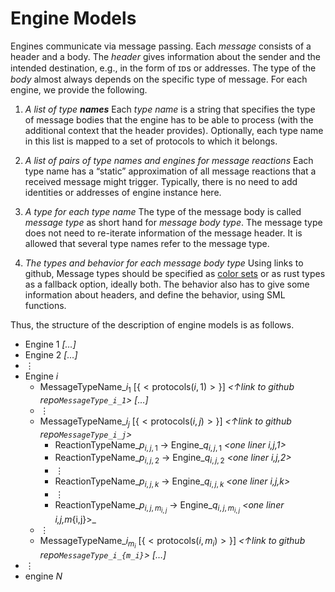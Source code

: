 # Engine Models

Engines communicate via message passing.
Each _message_ consists of a header and a body.
The _header_ gives information about the sender and the intended destination,
e.g., in the form of ɪᴅs or addresses.
The type of the _body_ almost always depends on the specific type of message.
For each engine,
we provide the following.

1. _A list of type **names**_
   Each _type name_ is a string that specifies
   the type of message bodies that the engine has to be able to process
   (with the additional context that the header provides). <!--
   Type names are also used for naming the places in the Petri net model.
   -->
   Optionally,
   each type name in this list is mapped to a set of protocols to which it belongs.
2. _A list of pairs of type names and engines for message reactions_
   Each type name has a “static” approximation of all message reactions
   that a received message might trigger.
   Typically, there is no need to add identities or addresses of engine instance here.
3. _A type for each type name_
   The type of the message body is called _message type_ as short hand for _message body type_.
   The message type does not need to re-iterate information of the message header.
   It is allowed that several type names refer to the message type.

4. _The types and behavior for each message body type_
   Using links to github,
   Message types should be specified as
   [color sets](https://cpntools.org/2018/01/12/color-sets/)
   or as rust types as a fallback option,
   ideally both.
   The behavior also has to give some information about headers,
   and define the behavior,
   using SML functions.

   <!--
   If possible,
   we describe the behavior in terms of messages previously received.
   This could be achieved by sending auxiliary messages to “self” (bypassing the network),
   effectively calling “self” with a new message.

   The behavior should be specified as
   [SML functions](https://cpntools.org/2018/01/09/functions-declarations-and-control-structures/)
   for [code segments](https://cpntools.org/2018/01/09/code-segments/)
   combined with [guards](https://cpntools.org/2018/01/09/guards/) that state pre-conditions
   in the sense of [Hoare triples](https://en.wikipedia.org/wiki/Hoare_logic#Hoare_triple),
   in particular to allow for several instances of the same engine.
   -->

Thus, the structure of the description of engine models is as follows.

- Engine 1
  _[…]_
- Engine 2
  _[…]_
- ⋮
- Engine $i$
  - MessageTypeName_$i_1$ [$\scriptscriptstyle\{<\mathrm{protocols}(i,1)>\}$]
    _<↑link to github repo`MessageType_i_1`>_
    _[…]_
  - ⋮
  - MessageTypeName_$i_j$ [$\scriptscriptstyle\{<\mathrm{protocols}(i,j)>\}$]
    _<↑link to github repo`MessageType_i_j`>_
    - ReactionTypeName_$p_{i,j,1}$ → Engine_$q_{i,j,1}$
      _<one liner i,j,1>_
    - ReactionTypeName_$p_{i,j,2}$ → Engine_$q_{i,j,2}$
      _<one liner i,j,2>_
    - ⋮
    - ReactionTypeName_$p_{i,j,k}$ → Engine_$q_{i,j,k}$
      _<one liner i,j,k>_
    - ⋮
    - ReactionTypeName_$p_{i,j,m_{i,j}}$ → Engine_$q_{i,j,m_{i,j}}$
      _<one liner i,j,m_{i,j}>_
  - ⋮
  - MessageTypeName_$i_{m_i}$ [$\scriptscriptstyle\{<\mathrm{protocols}(i,m_i)>\}$]
    _<↑link to github repo`MessageType_i_{m_i}`>_
    _[…]_
- ⋮
- engine $N$

